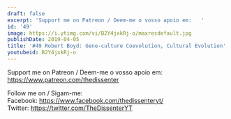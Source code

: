 ```yaml
---
draft: false
excerpt: 'Support me on Patreon / Deem-me o vosso apoio em:   '
id: '49'
image: https://i.ytimg.com/vi/B2Y4jxkRj-o/maxresdefault.jpg
publishDate: 2019-04-05
title: '#49 Robert Boyd: Gene-culture Coevolution, Cultural Evolution'
youtubeid: B2Y4jxkRj-o
---
```

Support me on Patreon / Deem-me o vosso apoio em:   
https://www.patreon.com/thedissenter

Follow me on / Sigam-me:  
Facebook: https://www.facebook.com/thedissenteryt/  
Twitter: https://twitter.com/TheDissenterYT
